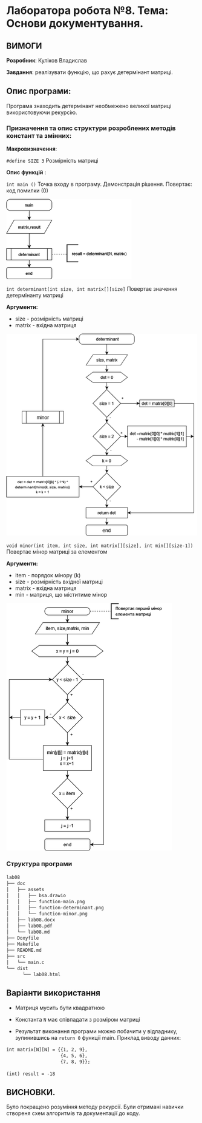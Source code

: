 # Лаборатора робота №8. Тема: Основи документування.

## ВИМОГИ

**Розробник**: Куліков Владислав

**Завдання**: реалізувати функцію, що рахує детермінант матриці.

## Опис програми:
Програма знаходить детермінант необмежено великої матриці використовуючи рекурсію.

### Призначення та опис структури розроблених методів констант та змінних:

**Макровизначення**:

`#define SIZE 3` Розмірність матриці


**Опис функцій** :

`int main ()`
Точка входу в програму. Демонстрація рішення. Повертає: код помилки (0)



![Алгоритм](assets/function-main.png)

`int determinant(int size, int matrix[][size]`
Повертає значення детермінанту матриці



**Аргументи:**

* size - розмірність матриці
* matrix - вхідна матриця

![Алгоритм](assets/function-determinant.png)

`void minor(int item, int size, int matrix[][size], int min[][size-1])`
Повертає мінор матриці за елементом



**Аргументи:**

* item - порядок мінору (k)
* size - розмірність вхідної матриці
* matriх - вхідна матриця
* min - матриця, що міститиме мінор

![Алгоритм](assets/function-minor.png)

### Структура програми

```
lab08
├── doc
│   ├── assets
│   │   ├── bsa.drawio
│   │   ├── function-main.png
│   │   ├── function-determinant.png
│   │   └── function-minor.png
│   ├── lab08.docx
│   ├── lab08.pdf
│   └── lab08.md
├── Doxyfile
├── Makefile
├── README.md
├── src
│   └── main.c
└── dist
      └── lab08.html

```

## Варіанти використання

* Матриця мусить бути квадратною

* Константа `N` має співпадати з розміром матриці

* Результат виконання програми можно побачити у відладнику, зупинившись на `return 0` функції main. Приклад виводу данних:

```
int matrix[N][N] = {{1, 2, 9},
                    {4, 5, 6},
                    {7, 8, 9}}; 

(int) result = -18
```

## ВИСНОВКИ.
Було покращено розуміння методу рекурсії. Були отримані навички створеня схем алгоритмів та документації до коду.